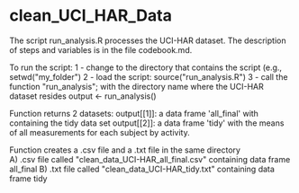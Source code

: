 clean_UCI_HAR_Data
==================
The script run_analysis.R processes the UCI-HAR dataset.
The description of steps and variables is in the file codebook.md.

To run the script:
1 - change to the directory that contains the script (e.g., setwd("my_folder")
2 - load the script: source("run_analysis.R")
3 - call the function "run_analysis"; with the directory name where the UCI-HAR dataset resides
output <- run_analysis()

Function returns 2 datasets:
output[[1]]: a data frame 'all_final' with containing the tidy data set
output[[2]]: a data frame 'tidy' with the means of all measurements for each subject by activity.

Function creates a .csv file and a .txt file in the same directory</br>
A) .csv file called "clean_data_UCI-HAR_all_final.csv" containing data frame all_final
B) .txt file called "clean_data_UCI-HAR_tidy.txt" containing data frame tidy
